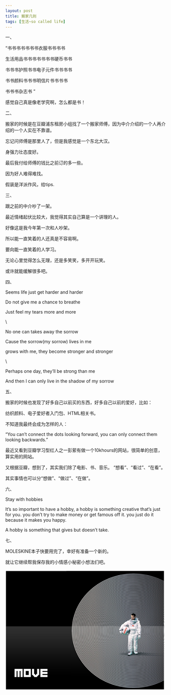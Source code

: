 ```yaml
---
layout: post
title: 搬家几则
tags: [生活~so called life]
---
```



一、

“书书书书书书书衣服书书书书

生活用品书书书书书书书硬币书书

书书书护照书书电子元件书书书书

书书颜料书书书明信片书书书书

书书书杂志书
”

感觉自己真是像老学究啊，怎么都是书！

二、

搬家的时候是在豆瓣浦东租房小组找了一个搬家师傅，因为中介介绍的一个人再介绍的一个人实在不靠谱。

忘记问师傅是那里人了，但是我感觉是一个东北大汉。

身强力壮态度好。

最后我付给师傅的钱比之前订的多一些。

因为好人难得难找。

假装是洋派作风，给tips.

三、

跟之前的中介吵了一架。

最近情绪起伏比较大，我觉得其实自己算是一个讲理的人。

好像这是我今年第一次和人吵架。

所以能一直笑着的人还真是不容易啊。

要向能一直笑着的人学习。

无论心里觉得怎么无理，还是多笑笑，多开开玩笑。

或许就能缓解很多吧。


四、

Seems life just get harder and harder

Do not give me a chance to breathe

Just feel my tears more and more

\\

No one can takes away the sorrow

Cause the sorrow(my sorrow) lives in me

grows with me, they become stronger and stronger


\\

Perhaps one day, they’ll be strong than me

And then I can only live in the shadow of my sorrow

五、

搬家的时候也发现了好多自己以前买的东西，好多自己以前的爱好，比如：

纺织颜料、电子爱好者入门包、HTML相关书。

不知道我最终会成为怎样的人：

“You can’t connect the dots looking forward, you can only connect them looking backwards.”

最近又看到豆瓣学习型红人之一彭萦有做一个10khours的网站，很简单的创意，算实用的网站。

又根据豆瓣，想到了，其实我们除了电影、书、音乐。 “想看”、“看过”、“在看”。

其实事情也可以分“想做”、“做过”、“在做”。


六、

Stay with hobbies

It’s so important to have a hobby, a hobby is something creative that’s just for you. you don’t try to make money or get famous off it. you just do it because it makes you happy.

A hobby is something that gives but doesn’t take.

七、

MOLESKINE本子快要用完了，幸好有准备一个新的。

就让它继续帮我保存我的小情感小秘密小想法们吧。


![](../assets/figures/move.png)


